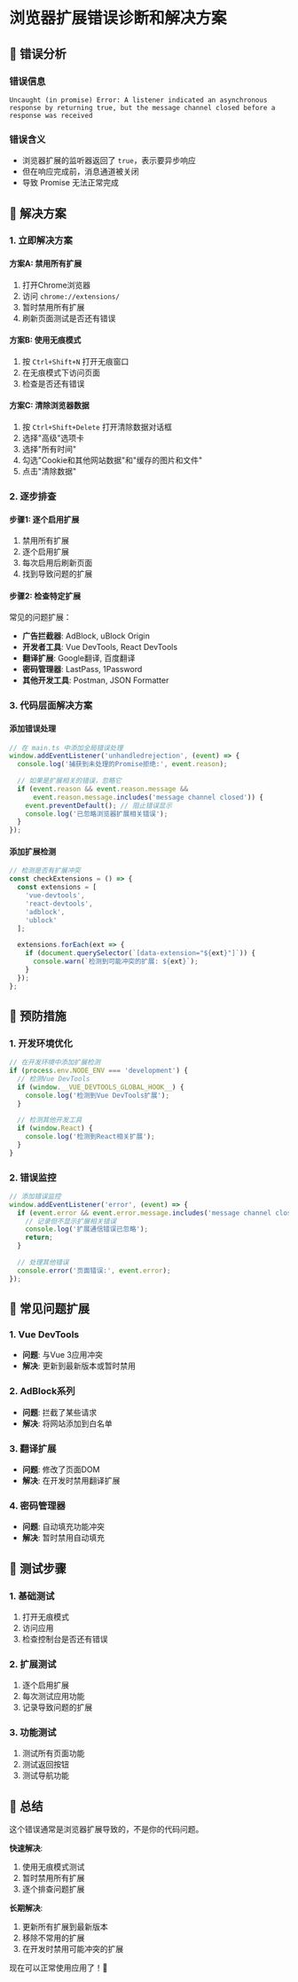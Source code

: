 # 浏览器扩展错误诊断和解决方案

## 🎯 错误分析

### 错误信息
```
Uncaught (in promise) Error: A listener indicated an asynchronous response by returning true, but the message channel closed before a response was received
```

### 错误含义
- 浏览器扩展的监听器返回了 `true`，表示要异步响应
- 但在响应完成前，消息通道被关闭
- 导致 Promise 无法正常完成

## 🔧 解决方案

### 1. 立即解决方案

#### 方案A: 禁用所有扩展
1. 打开Chrome浏览器
2. 访问 `chrome://extensions/`
3. 暂时禁用所有扩展
4. 刷新页面测试是否还有错误

#### 方案B: 使用无痕模式
1. 按 `Ctrl+Shift+N` 打开无痕窗口
2. 在无痕模式下访问页面
3. 检查是否还有错误

#### 方案C: 清除浏览器数据
1. 按 `Ctrl+Shift+Delete` 打开清除数据对话框
2. 选择"高级"选项卡
3. 选择"所有时间"
4. 勾选"Cookie和其他网站数据"和"缓存的图片和文件"
5. 点击"清除数据"

### 2. 逐步排查

#### 步骤1: 逐个启用扩展
1. 禁用所有扩展
2. 逐个启用扩展
3. 每次启用后刷新页面
4. 找到导致问题的扩展

#### 步骤2: 检查特定扩展
常见的问题扩展：
- **广告拦截器**: AdBlock, uBlock Origin
- **开发者工具**: Vue DevTools, React DevTools
- **翻译扩展**: Google翻译, 百度翻译
- **密码管理器**: LastPass, 1Password
- **其他开发工具**: Postman, JSON Formatter

### 3. 代码层面解决方案

#### 添加错误处理
```javascript
// 在 main.ts 中添加全局错误处理
window.addEventListener('unhandledrejection', (event) => {
  console.log('捕获到未处理的Promise拒绝:', event.reason);
  
  // 如果是扩展相关的错误，忽略它
  if (event.reason && event.reason.message && 
      event.reason.message.includes('message channel closed')) {
    event.preventDefault(); // 阻止错误显示
    console.log('已忽略浏览器扩展相关错误');
  }
});
```

#### 添加扩展检测
```javascript
// 检测是否有扩展冲突
const checkExtensions = () => {
  const extensions = [
    'vue-devtools',
    'react-devtools',
    'adblock',
    'ublock'
  ];
  
  extensions.forEach(ext => {
    if (document.querySelector(`[data-extension="${ext}"]`)) {
      console.warn(`检测到可能冲突的扩展: ${ext}`);
    }
  });
};
```

## 🚀 预防措施

### 1. 开发环境优化
```javascript
// 在开发环境中添加扩展检测
if (process.env.NODE_ENV === 'development') {
  // 检测Vue DevTools
  if (window.__VUE_DEVTOOLS_GLOBAL_HOOK__) {
    console.log('检测到Vue DevTools扩展');
  }
  
  // 检测其他开发工具
  if (window.React) {
    console.log('检测到React相关扩展');
  }
}
```

### 2. 错误监控
```javascript
// 添加错误监控
window.addEventListener('error', (event) => {
  if (event.error && event.error.message.includes('message channel closed')) {
    // 记录但不显示扩展相关错误
    console.log('扩展通信错误已忽略');
    return;
  }
  
  // 处理其他错误
  console.error('页面错误:', event.error);
});
```

## 📝 常见问题扩展

### 1. Vue DevTools
- **问题**: 与Vue 3应用冲突
- **解决**: 更新到最新版本或暂时禁用

### 2. AdBlock系列
- **问题**: 拦截了某些请求
- **解决**: 将网站添加到白名单

### 3. 翻译扩展
- **问题**: 修改了页面DOM
- **解决**: 在开发时禁用翻译扩展

### 4. 密码管理器
- **问题**: 自动填充功能冲突
- **解决**: 暂时禁用自动填充

## 🎯 测试步骤

### 1. 基础测试
1. 打开无痕模式
2. 访问应用
3. 检查控制台是否还有错误

### 2. 扩展测试
1. 逐个启用扩展
2. 每次测试应用功能
3. 记录导致问题的扩展

### 3. 功能测试
1. 测试所有页面功能
2. 测试返回按钮
3. 测试导航功能

## 🎉 总结

这个错误通常是浏览器扩展导致的，不是你的代码问题。

**快速解决**:
1. 使用无痕模式测试
2. 暂时禁用所有扩展
3. 逐个排查问题扩展

**长期解决**:
1. 更新所有扩展到最新版本
2. 移除不常用的扩展
3. 在开发时禁用可能冲突的扩展

现在可以正常使用应用了！🎉
